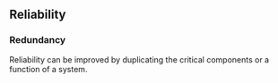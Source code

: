 ## Reliability


### Redundancy
Reliability can be improved by duplicating the critical components or a function of a system.
